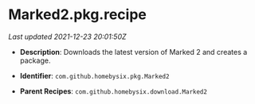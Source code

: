# Marked2.pkg.recipe

_Last updated 2021-12-23 20:01:50Z_

- **Description**: Downloads the latest version of Marked 2 and creates a package.

- **Identifier**: `com.github.homebysix.pkg.Marked2`

- **Parent Recipes**: `com.github.homebysix.download.Marked2`
